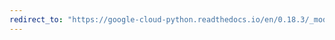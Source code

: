 ```yaml
---
redirect_to: "https://google-cloud-python.readthedocs.io/en/0.18.3/_modules/gcloud/pubsub/client.html"
---
```

